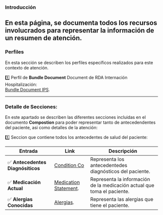 ### **Introducción**

En esta página, se documenta todos los recursos involucrados para representar la información de un resumen de atención.
---

### **Perfiles**

En esta sección se describen los perfiles específicos realizados para este contexto de atención.


1️⃣ Perfil de **Bundle Document** Document de RDA Internación Hospitalización:  
[Bundle Document IPS](StructureDefinition-BundleDocPy.html).


---


### **Detalle de Secciones:**


En este apartado se describen las diferentes secciones incluidas en el documento **Compostion** para poder representar tanto de antecedendentes del paciente, asi como detalles de la atención:

1️⃣ Seccion que contiene todos los antecedentes de salud del paciente:

| **Entrada** | **Link** | **Descripción** |
| --- | --- | --- |
| ✅ **Antecedentes Diagnósiticos** | [Condition Co](StructureDefinition-Conditionco.html) | Representa los antecedentedes diagnósticos del paciente. |
| ✅ **Medicación Actual** | [Medication Statement](StructureDefinition-MedicationStatementCo.html). | Representa la información de la medicación actual que toma el paciente. |
| ✅ **Alergias Conocidas** | [Alergias](StructureDefinition-AlergiaCo.html). | Representa las alergias que tiene el paciente. |

